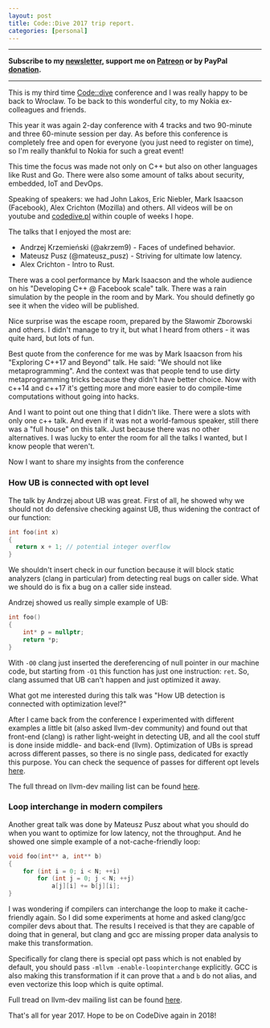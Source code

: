 ```yaml
---
layout: post
title: Code::Dive 2017 trip report.
categories: [personal]
---
```


------
**Subscribe to my [newsletter](https://mailchi.mp/4eb73720aafe/easyperf), support me on [Patreon](https://www.patreon.com/dendibakh) or by PayPal [donation](https://www.paypal.com/cgi-bin/webscr?cmd=_donations&business=TBM3NW8TKTT34&currency_code=USD&source=url).**

------

This is my third time [Code::dive](http://codedive.pl/) conference and I was really happy to be back to Wroclaw. To be back to this wonderful city, to my Nokia ex-colleagues and friends.

This year it was again 2-day conference with 4 tracks and two 90-minute and three 60-minute session per day. As before this conference is completely free and open for everyone (you just need to register on time), so I'm really thankful to Nokia for such a great event!

This time the focus was made not only on C++ but also on other languages like Rust and Go. There were also some amount of talks about security, embedded, IoT and DevOps.

Speaking of speakers: we had John Lakos, Eric Niebler, Mark Isaacson (Facebook), Alex Crichton (Mozilla) and others. All videos will be on youtube and [codedive.pl](http://codedive.pl/) within couple of weeks I hope.

The talks that I enjoyed the most are:
- Andrzej Krzemieński (@akrzem9) - Faces of undefined behavior.
- Mateusz Pusz (@mateusz_pusz) - Striving for ultimate low latency.
- Alex Crichton - Intro to Rust.

There was a cool performance by Mark Isaacson and the whole audience on his "Developing C++ @ Facebook scale" talk. There was a rain simulation by the people in the room and by Mark. You should definetly go see it when the video will be published.

Nice surprise was the escape room, prepared by the Sławomir Zborowski and others. I didn't manage to try it, but what I heard from others - it was quite hard, but lots of fun.

Best quote from the conference for me was by Mark Isaacson from his "Exploring C++17 and Beyond" talk. He said: "We should not like metaprogramming". And the context was that people tend to use dirty metaprogramming tricks because they didn't have better choice. Now with c++14 and c++17 it's getting more and more easier to do compile-time computations without going into hacks.

And I want to point out one thing that I didn't like. There were a slots with only one c++ talk. And even if it was not a world-famous speaker, still there was a "full house" on this talk. Just because there was no other alternatives. I was lucky to enter the room for all the talks I wanted, but I know people that weren't.

Now I want to share my insights from the conference

### How UB is connected with opt level

The talk by Andrzej about UB was great. First of all, he showed why we should not do defensive checking against UB, thus widening the contract of our function:
```cpp
int foo(int x)
{
  return x + 1; // potential integer overflow
}
```
We shouldn't insert check in our function because it will block static analyzers (clang in particular) from detecting real bugs on caller side. What we should do is fix a bug on a caller side instead.

Andrzej showed us really simple example of UB:
```cpp
int foo()
{
    int* p = nullptr;
    return *p;
}
```
With `-O0` clang just inserted the dereferencing of null pointer in our machine code, but starting from `-O1` this function has just one instruction: `ret`. So, clang assumed that UB can't happen and just optimized it away.

What got me interested during this talk was "How UB detection is connected with optimization level?"

After I came back from the conference I experimented with different examples a little bit (also asked llvm-dev community) and found out that front-end (clang) is rather light-weight in detecting UB, and all the cool stuff is done inside middle- and back-end (llvm). Optimization of UBs is spread across different passes, so there is no single pass, dedicated for exactly this purpose. You can check the sequence of passes for different opt levels [here](https://stackoverflow.com/questions/7796151/where-to-find-the-optimization-sequence-for-clang-ox?noredirect=1&lq=1).

The full thread on llvm-dev mailing list can be found [here](https://groups.google.com/forum/#!topic/llvm-dev/4GWRsfYbiAQ).

### Loop interchange in modern compilers

Another great talk was done by Mateusz Pusz about what you should do when you want to optimize for low latency, not the throughput.
And he showed one simple example of a not-cache-friendly loop:
```cpp
void foo(int** a, int** b)
{
    for (int i = 0; i < N; ++i)
        for (int j = 0; j < N; ++j)
            a[j][i] += b[j][i];
}
```

I was wondering if compilers can interchange the loop to make it cache-friendly again. So I did some experiments at home and asked clang/gcc compiler devs about that. The results I received is that they are capable of doing that in general, but clang and gcc are missing proper data analysis to make this transformation.

Specifically for clang there is special opt pass which is not enabled by default, you should pass `-mllvm -enable-loopinterchange` explicitly. GCC is also making this transformation if it can prove that `a` and `b` do not alias, and even vectorize this loop which is quite optimal.

Full tread on llvm-dev mailing list can be found [here](https://groups.google.com/forum/#!topic/llvm-dev/RRc7m1cuVxw).

That's all for year 2017. Hope to be on CodeDive again in 2018!
